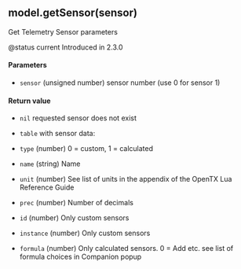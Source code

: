 <!-- This file was generated by the script. Do not edit it, any changes will be lost! -->

## model.getSensor(sensor)



Get Telemetry Sensor parameters

@status current Introduced in 2.3.0


#### Parameters

* `sensor` (unsigned number) sensor number (use 0 for sensor 1)



#### Return value

* `nil` requested sensor does not exist

* `table` with sensor data:
 * `type` (number) 0 = custom, 1 = calculated 
 * `name` (string) Name
 * `unit` (number) See list of units in the appendix of the OpenTX Lua Reference Guide
 * `prec` (number) Number of decimals
 * `id`   (number) Only custom sensors
 * `instance` (number) Only custom sensors
 * `formula` (number) Only calculated sensors. 0 = Add etc. see list of formula choices in Companion popup



